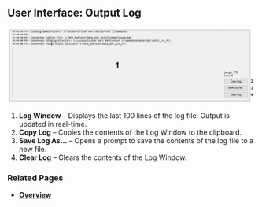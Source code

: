 ## User Interface: Output Log

![Output Log](images/ui_log.png)

1. **Log Window** – Displays the last 100 lines of the log file. Output is updated in real-time.
2. **Copy Log** – Copies the contents of the Log Window to the clipboard.
3. **Save Log As...** – Opens a prompt to save the contents of the log file to a new file.
4. **Clear Log** – Clears the contents of the Log Window.

### Related Pages

- [**Overview**](topic_ui_overview.html)
